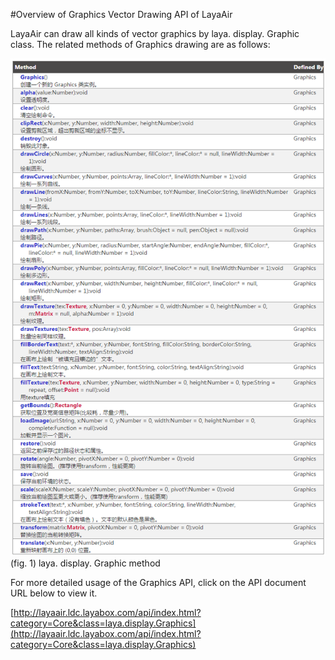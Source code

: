 #Overview of Graphics Vector Drawing API of LayaAir





LayaAir can draw all kinds of vector graphics by laya. display. Graphic class. The related methods of Graphics drawing are as follows:

​![blob.png](img/1.png)<br/>
(fig. 1) laya. display. Graphic method

For more detailed usage of the Graphics API, click on the API document URL below to view it.

[http://layaair.ldc.layabox.com/api/index.html?category=Core&class=laya.display.Graphics](http://layaair.ldc.layabox.com/api/index.html?category=Core&class=laya.display.Graphics) 